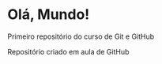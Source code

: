 # Olá, Mundo!
 Primeiro repositório do curso de Git e GitHub

 Repositório criado em aula de GitHub
